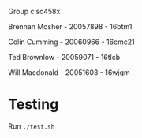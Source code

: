 Group cisc458x

Brennan Mosher - 20057898 - 16btm1 

Colin Cumming - 20060966 - 16cmc21

Ted Brownlow - 20059071 - 16tlcb

Will Macdonald - 20051603 - 16wjgm


# Testing

Run `./test.sh`
